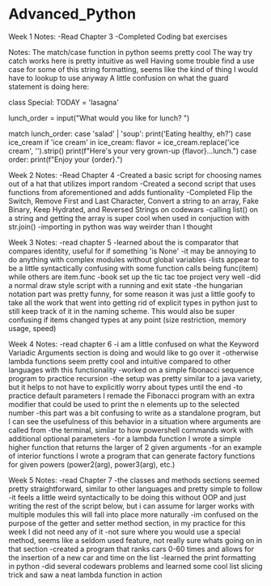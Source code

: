 # Advanced_Python

Week 1 Notes:
-Read Chapter 3
-Completed Coding bat exercises

Notes:
  The match/case function in python seems pretty cool
  The way try catch works here is pretty intuitive as well
  Having some trouble find a use case for some of this string formatting, seems like the kind of thing I would have to lookup to use anyway
  A little confusion on what the guard statement is doing here:

class Special:
  TODAY = 'lasagna'
  
  lunch_order = input("What would you like for
  lunch? ")
  
  match lunch_order:
    case 'salad' | 'soup':
      print('Eating healthy, eh?')
    case ice_cream if 'ice cream' in ice_cream:
      flavor = ice_cream.replace('ice cream', '').strip()
      print(f"Here's your very grown-up {flavor}...lunch.")
    case order:
      print(f"Enjoy your {order}.")

Week 2 Notes:
-Read Chapter 4
-Created a basic script for choosing names out of a hat that utilizes import random
-Created a second script that uses functions from aforementioned and adds funtionality
-Completed Flip the Switch, Remove First and Last Character, Convert a string to an array, Fake Binary, Keep Hydrated, and Reversed Strings on codewars
-calling list() on a string and getting the array is super cool when used in conjuction with str.join()
-importing in python was way weirder than I thought

Week 3 Notes:
-read chapter 5
-learned about the is comparator that compares identity, useful for if something 'is None'
-it may be annoying to do anything with complex modules without global variables
-lists appear to be a little syntactically confusing with some function calls being func(item) while others are item.func
-book set up the tic tac toe project very well
-did a normal draw style script with a running and exit state
-the hungarian notation part was pretty funny, for some reason it was just a little goofy to take all the work that went into getting rid of explicit types in python just to still keep track of it in the naming scheme. This would also be super confusing if items changed types at any point (size restriction, memory usage, speed)

Week 4 Notes:
-read chapter 6
-i am a little confused on what the Keyword Variadic Arguments section is doing and would like to go over it
-otherwise lambda functions seem pretty cool and intuitive compared to other languages with this functionality
-worked on a simple fibonacci sequence program to practice recursion
-the setup was pretty similar to a java variety, but it helps to not have to explicitly worry about types until the end
-to practice default parameters I remade the Fibonacci program with an extra modifier that could be used to print the n elements up to the selected number
-this part was a bit confusing to write as a standalone program, but I can see the usefulness of this behavior in a situation where arguments are called from -the terminal, similar to how powershell commands work with additional optional parameters
-for a lambda function I wrote a simple higher function that returns the larger of 2 given arguments
-for an example of interior functions I wrote a program that can generate factory functions for given powers (power2(arg), power3(arg), etc.)

Week 5 Notes:
-read Chapter 7
-the classes and methods sections seemed pretty straightforward, similar to other languages and pretty simple to follow
-it feels a little weird syntactically to be doing this without OOP and just writing the rest of the script below, but i can
  assume for larger works with multiple modules this will fall into place more naturally
-im confused on the purpose of the getter and setter method section, in my practice for this week I did not need any of it
-not sure where you would use a special method, seems like a seldom used feature, not really sure whats going on
  in that section
-created a program that ranks cars 0-60 times and allows for the insertion of a new car and time on the list
-learned the print formatting in python
-did several codewars problems and learned some cool list slicing trick and saw a neat lambda function in action